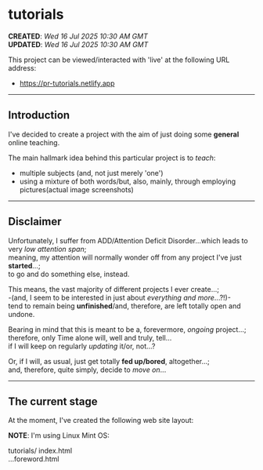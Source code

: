 # tutorials

**CREATED**: *Wed 16 Jul 2025 10:30 AM GMT*  
**UPDATED**: *Wed 16 Jul 2025 10:30 AM GMT*  

This project can be viewed/interacted with 'live' at the following URL address:  

- https://pr-tutorials.netlify.app  
  
-----

## Introduction

I've decided to create a project with the aim of just doing some **general** online teaching.  

The main hallmark idea behind this particular project is to *teach*:   

- multiple subjects (and, not just merely 'one')  
- using a mixture of both words/but, also, mainly, through employing pictures(actual image screenshots)

-----

## Disclaimer

Unfortunately, I suffer from ADD/Attention Deficit Disorder...which leads to very *low attention span*;    
meaning, my attention will normally wonder off from any project I've just **started**...;    
to go and do something else, instead.  

This means, the vast majority of different projects I ever create...;    
-(and, I seem to be interested in just about *everything and more*...?!)-  
tend to remain being **unfinished**/and, therefore, are left totally open and undone.   

Bearing in mind that this is meant to be a, forevermore, *ongoing* project...;  
therefore, only Time alone will, well and truly, tell...  
if I will keep on regularly *updating* it/or, not...?    

Or, if I will, as usual, just get totally **fed up/bored**, altogether...;   
and, therefore, quite simply, decide to *move on*...  

-----

## The current stage

At the moment, I've created the following web site layout:  

**NOTE**: I'm using Linux Mint OS:  

tutorials/
index.html  
...foreword.html  


